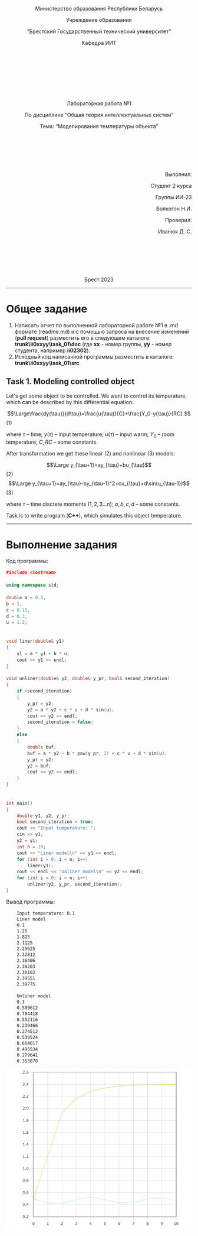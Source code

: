 <p align="center"> Министерство образования Республики Беларусь</p>
<p align="center">Учреждение образования</p>
<p align="center">“Брестский Государственный технический университет”</p>
<p align="center">Кафедра ИИТ</p>
<br><br><br><br><br><br><br>
<p align="center">Лабораторная работа №1</p>
<p align="center">По дисциплине “Общая теория интеллектуальных систем”</p>
<p align="center">Тема: “Моделирования температуры объекта”</p>
<br><br><br><br><br>
<p align="right">Выполнил:</p>
<p align="right">Студент 2 курса</p>
<p align="right">Группы ИИ-23</p>
<p align="right">Волкогон Н.И.</p>
<p align="right">Проверил:</p>
<p align="right">Иванюк Д. С.</p>
<br><br><br><br><br>
<p align="center">Брест 2023</p>

---

# Общее задание #
1. Написать отчет по выполненной лабораторной работе №1 в .md формате (readme.md) и с помощью запроса на внесение изменений (**pull request**) разместить его в следующем каталоге: **trunk\ii0xxyy\task_01\doc** (где **xx** - номер группы, **yy** - номер студента, например **ii02302**).
2. Исходный код написанной программы разместить в каталоге: **trunk\ii0xxyy\task_01\src**.

## Task 1. Modeling controlled object ##
Let's get some object to be controlled. We want to control its temperature, which can be described by this differential equation:

$$\Large\frac{dy(\tau)}{d\tau}=\frac{u(\tau)}{C}+\frac{Y_0-y(\tau)}{RC} $$ (1)

where $\tau$ – time; $y(\tau)$ – input temperature; $u(\tau)$ – input warm; $Y_0$ – room temperature; $C,RC$ – some constants.

After transformation we get these linear (2) and nonlinear (3) models:

$$\Large y_{\tau+1}=ay_{\tau}+bu_{\tau}$$ (2)
$$\Large y_{\tau+1}=ay_{\tau}-by_{\tau-1}^2+cu_{\tau}+d\sin(u_{\tau-1})$$ (3)

where $\tau$ – time discrete moments ($1,2,3{\dots}n$); $a,b,c,d$ – some constants.

Task is to write program (**C++**), which simulates this object temperature.

---

# Выполнение задания #

Код программы:
```C++
﻿#include <iostream>

using namespace std;

double a = 0.5,
b = 1,
c = 0.15,
d = 0.3,
u = 1.2;


void liner(double& y1)
{
	y1 = a * y1 + b * u;
	cout << y1 << endl;
}

void unliner(double& y2, double& y_pr, bool& second_iteration)
{
	if (second_iteration)
	{
		y_pr = y2;
		y2 = a * y2 + c * u + d * sin(u); 
		cout << y2 << endl;
		second_iteration = false;
	}
	else
	{
		double buf;
		buf = a * y2 - b * pow(y_pr, 2) + c * u + d * sin(u);
		y_pr = y2;
		y2 = buf;
		cout << y2 << endl;
	}
}


int main()
{
	double y1, y2, y_pr;
	bool second_iteration = true;
	cout << "Input temperature: ";
	cin >> y1;
	y2 = y1;
	int n = 10;
	cout << "Liner model\n" << y1 << endl;
	for (int i = 0; i < n; i++)
		liner(y1);
	cout << endl << "Unliner model\n" << y2 << endl;
	for (int i = 0; i < n; i++)
		unliner(y2, y_pr, second_iteration);
}
```     

Вывод программы:

   		Input temperature: 0.1
		Liner model
		0.1
		1.25
		1.825
		2.1125
		2.25625
		2.32812
		2.36406
		2.38203
		2.39102
		2.39551
		2.39775
		
		Unliner model
		0.1
		0.509612
		0.704418
		0.552116
		0.239466
		0.274512
		0.539524
		0.654017
		0.495534
		0.279641
		0.353878
![График моделей с t = 10:](picture.png)
